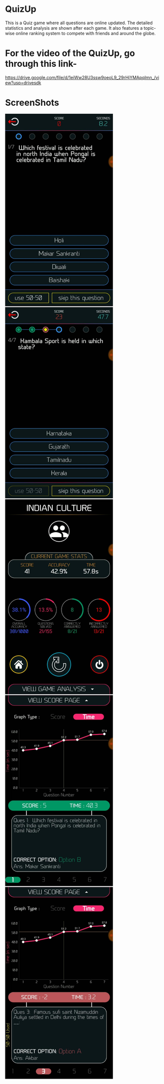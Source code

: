 # QuizUp
This is a Quiz game where all questions are online updated. The detailed statistics and analysis are shown after each game. It also features a topic-wise online ranking system to compete with friends and around the globe.

# For the video of the QuizUp, go through this link-
https://drive.google.com/file/d/1eiWw28U3ssw9oeoL9_29rHjYMApqlmn_/view?usp=drivesdk

# ScreenShots

<Img Src="ScreenShots/Img2.jpeg" width="350">
<Img Src="ScreenShots/Img1.jpeg" width="350">
<Img Src="ScreenShots/Img5.jpeg" width="350">
<Img Src="ScreenShots/Img3.jpeg" width="350">
<Img Src="ScreenShots/Img4.jpeg" width="350">
